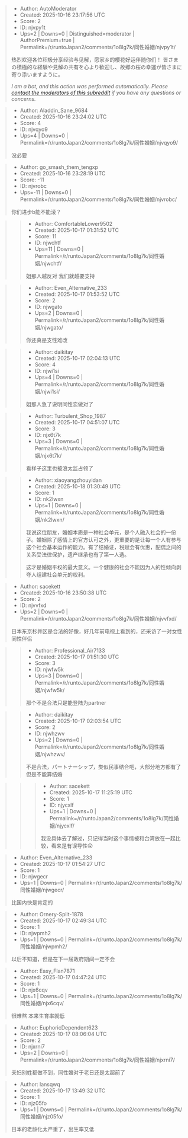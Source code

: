> - Author: AutoModerator
> - Created: 2025-10-16 23:17:56 UTC
> - Score: 2
> - ID: njvpy1t
> - Ups=2 | Downs=0 | Distinguished=moderator | AuthorPremium=true | Permalink=/r/runtoJapan2/comments/1o8lg7k/同性婚姻/njvpy1t/
>
> 热烈欢迎各位积极分享经验与见解，愿家乡的樱花好运伴随你们！
> 皆さまの積極的な経験や見解の共有を心より歓迎し、故郷の桜の幸運が皆さまに寄り添いますように。
> 
> *I am a bot, and this action was performed automatically. Please [contact the moderators of this subreddit](/message/compose/?to=/r/runtoJapan2) if you have any questions or concerns.*

> - Author: Aladdin_Sane_9684
> - Created: 2025-10-16 23:24:02 UTC
> - Score: 4
> - ID: njvqyo9
> - Ups=4 | Downs=0 | Permalink=/r/runtoJapan2/comments/1o8lg7k/同性婚姻/njvqyo9/
>
> 没必要

> - Author: go_smash_them_tengxp
> - Created: 2025-10-16 23:28:19 UTC
> - Score: -11
> - ID: njvrobc
> - Ups=-11 | Downs=0 | Permalink=/r/runtoJapan2/comments/1o8lg7k/同性婚姻/njvrobc/
>
> 你们进步b能不能滚？

>> - Author: ComfortableLower9502
>> - Created: 2025-10-17 01:31:52 UTC
>> - Score: 11
>> - ID: njwchtf
>> - Ups=11 | Downs=0 | Permalink=/r/runtoJapan2/comments/1o8lg7k/同性婚姻/njwchtf/
>>
>> 姐那人越反对 我们就越要支持

>> - Author: Even_Alternative_233
>> - Created: 2025-10-17 01:53:52 UTC
>> - Score: 2
>> - ID: njwgato
>> - Ups=2 | Downs=0 | Permalink=/r/runtoJapan2/comments/1o8lg7k/同性婚姻/njwgato/
>>
>> 你还真是支性难改

>> - Author: daikitay
>> - Created: 2025-10-17 02:04:13 UTC
>> - Score: 4
>> - ID: njwi1si
>> - Ups=4 | Downs=0 | Permalink=/r/runtoJapan2/comments/1o8lg7k/同性婚姻/njwi1si/
>>
>> 姐那人急了说明同性恋做对了

>> - Author: Turbulent_Shop_1987
>> - Created: 2025-10-17 04:51:07 UTC
>> - Score: 3
>> - ID: njx6t7k
>> - Ups=3 | Downs=0 | Permalink=/r/runtoJapan2/comments/1o8lg7k/同性婚姻/njx6t7k/
>>
>> 看样子这里也被浪太监占领了

>> - Author: xiaoyangzhouyidan
>> - Created: 2025-10-18 01:30:49 UTC
>> - Score: 1
>> - ID: nk2lwxn
>> - Ups=1 | Downs=0 | Permalink=/r/runtoJapan2/comments/1o8lg7k/同性婚姻/nk2lwxn/
>>
>> 我说这位朋友，婚姻本质是一种社会单元，是个人融入社会的一份子。婚姻除了感情上的官方认可之外，更重要的是让每一个人有参与这个社会基本运作的能力。有了结婚证，税赋会有优惠，配偶之间的关系受法律保护，遗产继承也有了第一人选。
>> 
>> 这才是婚姻平权的最大意义。一个健康的社会不能因为人的性倾向剥夺人组建社会单元的权利。

> - Author: sacekett
> - Created: 2025-10-16 23:50:38 UTC
> - Score: 2
> - ID: njvvfxd
> - Ups=2 | Downs=0 | Permalink=/r/runtoJapan2/comments/1o8lg7k/同性婚姻/njvvfxd/
>
> 日本东京杉并区是合法的好像，好几年前电视上看到的，还采访了一对女性同性伴侣

>> - Author: Professional_Air7133
>> - Created: 2025-10-17 01:51:30 UTC
>> - Score: 3
>> - ID: njwfw5k
>> - Ups=3 | Downs=0 | Permalink=/r/runtoJapan2/comments/1o8lg7k/同性婚姻/njwfw5k/
>>
>> 那个不是合法只是能登陆为partner

>> - Author: daikitay
>> - Created: 2025-10-17 02:03:54 UTC
>> - Score: 2
>> - ID: njwhzwv
>> - Ups=2 | Downs=0 | Permalink=/r/runtoJapan2/comments/1o8lg7k/同性婚姻/njwhzwv/
>>
>> 不是合法，パートナーシップ，类似民事结合吧，大部分地方都有了但是不能算结婚

>>> - Author: sacekett
>>> - Created: 2025-10-17 11:25:19 UTC
>>> - Score: 1
>>> - ID: njycxlf
>>> - Ups=1 | Downs=0 | Permalink=/r/runtoJapan2/comments/1o8lg7k/同性婚姻/njycxlf/
>>>
>>> 我没具体去了解过，只记得当时这个事情被和台湾放在一起比较，看来是有误导性😲

> - Author: Even_Alternative_233
> - Created: 2025-10-17 01:54:27 UTC
> - Score: 1
> - ID: njwgecr
> - Ups=1 | Downs=0 | Permalink=/r/runtoJapan2/comments/1o8lg7k/同性婚姻/njwgecr/
>
> 比国内快是肯定的

> - Author: Ornery-Split-1878
> - Created: 2025-10-17 02:49:34 UTC
> - Score: 1
> - ID: njwpmh2
> - Ups=1 | Downs=0 | Permalink=/r/runtoJapan2/comments/1o8lg7k/同性婚姻/njwpmh2/
>
> 以后不知道，但是在下一届政府期间一定不会

> - Author: Easy_Flan7871
> - Created: 2025-10-17 04:47:24 UTC
> - Score: 1
> - ID: njx6cqv
> - Ups=1 | Downs=0 | Permalink=/r/runtoJapan2/comments/1o8lg7k/同性婚姻/njx6cqv/
>
> 很难熬  本来生育率就低

> - Author: EuphoricDependent623
> - Created: 2025-10-17 08:06:04 UTC
> - Score: 2
> - ID: njxrni7
> - Ups=2 | Downs=0 | Permalink=/r/runtoJapan2/comments/1o8lg7k/同性婚姻/njxrni7/
>
> 夫妇别姓都做不到，同性婚对于老日还是太超前了

> - Author: lansqwq
> - Created: 2025-10-17 13:49:32 UTC
> - Score: 1
> - ID: njz05fo
> - Ups=1 | Downs=0 | Permalink=/r/runtoJapan2/comments/1o8lg7k/同性婚姻/njz05fo/
>
> 日本的老龄化太严重了，出生率又低
